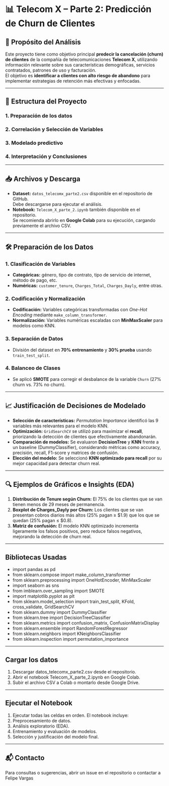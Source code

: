 # 📊 Telecom X – Parte 2: Predicción de Churn de Clientes

## 📌 Propósito del Análisis
Este proyecto tiene como objetivo principal **predecir la cancelación (churn) de clientes** de la compañía de telecomunicaciones **Telecom X**, utilizando información relevante sobre sus características demográficas, servicios contratados, patrones de uso y facturación.  
El objetivo es **identificar a clientes con alto riesgo de abandono** para implementar estrategias de retención más efectivas y enfocadas.

---

## 📂 Estructura del Proyecto

### 1. Preparación de los datos
### 2. Correlación y Selección de Variables
### 3. Modelado predictivo
### 4. Interpretación y Conclusiones

---
## 📥 Archivos y Descarga
- **Dataset:** `datos_telecomx_parte2.csv` disponible en el repositorio de GitHub.  
  Debe descargarse para ejecutar el análisis.
- **Notebook:** `Telecom_X_parte_2.ipynb` también disponible en el repositorio.  
  Se recomienda abrirlo en **Google Colab** para su ejecución, cargando previamente el archivo CSV.
---
## 🛠️ Preparación de los Datos

### 1. Clasificación de Variables
- **Categóricas:** género, tipo de contrato, tipo de servicio de internet, método de pago, etc.  
- **Numéricas:** `customer_tenure`, `Charges_Total`, `Charges_Dayly`, entre otras.

### 2. Codificación y Normalización
- **Codificación:** Variables categóricas transformadas con *One-Hot Encoding* mediante `make_column_transformer`.
- **Normalización:** Variables numéricas escaladas con **MinMaxScaler** para modelos como KNN.

### 3. Separación de Datos
- División del dataset en **70% entrenamiento** y **30% prueba** usando `train_test_split`.

### 4. Balanceo de Clases
- Se aplicó **SMOTE** para corregir el desbalance de la variable `Churn` (27% churn vs. 73% no churn).

---

## 📈 Justificación de Decisiones de Modelado
- **Selección de características:** *Permutation Importance* identificó las 9 variables más relevantes para el modelo KNN.
- **Optimización:** `GridSearchCV` se utilizó para maximizar el **recall**, priorizando la detección de clientes que efectivamente abandonarán.
- **Comparación de modelos:** Se evaluaron **DecisionTree** y **KNN** frente a un baseline (DummyClassifier), considerando métricas como accuracy, precisión, recall, F1-score y matrices de confusión.
- **Elección del modelo:** Se seleccionó **KNN optimizado para recall** por su mejor capacidad para detectar churn real.

---

## 🔍 Ejemplos de Gráficos e Insights (EDA)
1. **Distribución de Tenure según Churn:** El 75% de los clientes que se van tienen menos de 29 meses de permanencia.
2. **Boxplot de Charges_Dayly por Churn:** Los clientes que se van presentan cobros diarios más altos (25% pagan ≥ $1.9) que los que se quedan (25% pagan ≤ $0.8).
3. **Matriz de confusión:** El modelo KNN optimizado incrementa ligeramente los falsos positivos, pero reduce falsos negativos, mejorando la detección de churn real.

---

## Bibliotecas Usadas

- import pandas as pd
- from sklearn.compose import make_column_transformer
- from sklearn.preprocessing import OneHotEncoder, MinMaxScaler
- import seaborn as sns
- from imblearn.over_sampling import SMOTE
- import matplotlib.pyplot as plt
- from sklearn.model_selection import train_test_split, KFold, cross_validate, GridSearchCV
- from sklearn.dummy import DummyClassifier
- from sklearn.tree import DecisionTreeClassifier
- from sklearn.metrics import confusion_matrix, ConfusionMatrixDisplay
- from sklearn.ensemble import RandomForestRegressor
- from sklearn.neighbors import KNeighborsClassifier
- from sklearn.inspection import permutation_importance
---
## Cargar los datos

1. Descargar datos_telecomx_parte2.csv desde el repositorio.
2. Abrir el notebook Telecom_X_parte_2.ipynb en Google Colab.
3. Subir el archivo CSV a Colab o montarlo desde Google Drive.

---

## Ejecutar el Notebook

1. Ejecutar todas las celdas en orden. El notebook incluye:
2. Preprocesamiento de datos.
3. Análisis exploratorio (EDA).
4. Entrenamiento y evaluación de modelos.
5. Selección y justificación del modelo final.
---

## 📬 Contacto

Para consultas o sugerencias, abrir un issue en el repositorio o contactar a Felipe Vargas
